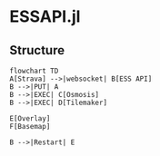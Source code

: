 # ESSAPI.jl

## Structure

```mermaid
flowchart TD
A[Strava] -->|websocket| B[ESS API]
B -->|PUT| A
B -->|EXEC| C[Osmosis]
B -->|EXEC| D[Tilemaker]

E[Overlay]
F[Basemap]

B -->|Restart| E
```